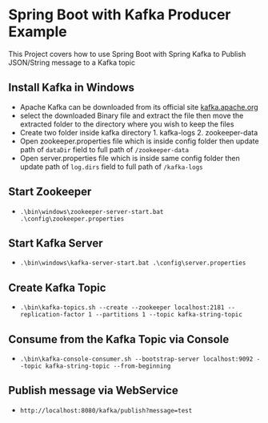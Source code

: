 # Spring Boot with Kafka Producer Example

This Project covers how to use Spring Boot with Spring Kafka to Publish JSON/String message to a Kafka topic

## Install Kafka in Windows
- Apache Kafka can be downloaded from its official site [kafka.apache.org](https://kafka.apache.org/downloads)
- select the downloaded Binary file and extract the file then move the extracted folder to the directory where you wish to keep the files
- Create two folder inside kafka directory 1. kafka-logs 2. zookeeper-data
- Open zookeeper.properties file which is inside config folder then update path of `dataDir` field to full path of `/zookeeper-data`
- Open server.properties file which is inside same config folder then update path of `log.dirs` field to full path of `/kafka-logs`

## Start Zookeeper
- `.\bin\windows\zookeeper-server-start.bat .\config\zookeeper.properties`

## Start Kafka Server
- `.\bin\windows\kafka-server-start.bat .\config\server.properties`

## Create Kafka Topic
- `.\bin\kafka-topics.sh --create --zookeeper localhost:2181 --replication-factor 1 --partitions 1 --topic kafka-string-topic`

## Consume from the Kafka Topic via Console
- `.\bin\kafka-console-consumer.sh --bootstrap-server localhost:9092 --topic kafka-string-topic --from-beginning`

## Publish message via WebService
- `http://localhost:8080/kafka/publish?message=test`
